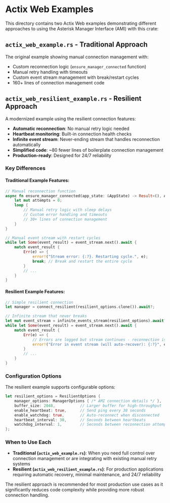 # Actix Web Examples

This directory contains two Actix Web examples demonstrating different approaches to using the Asterisk Manager Interface (AMI) with this crate:

## `actix_web_example.rs` - Traditional Approach

The original example showing manual connection management with:
- Custom reconnection logic (`ensure_manager_connected` function)
- Manual retry handling with timeouts
- Custom event stream management with break/restart cycles
- 160+ lines of connection management code

## `actix_web_resilient_example.rs` - Resilient Approach

A modernized example using the resilient connection features:
- **Automatic reconnection**: No manual retry logic needed
- **Heartbeat monitoring**: Built-in connection health checks
- **Infinite event stream**: Never-ending stream that handles reconnection automatically
- **Simplified code**: ~80 fewer lines of boilerplate connection management
- **Production-ready**: Designed for 24/7 reliability

### Key Differences

#### Traditional Example Features:
```rust
// Manual reconnection function
async fn ensure_manager_connected(app_state: &AppState) -> Result<(), AmiError> {
    let mut attempts = 0;
    loop {
        // Manual retry logic with sleep delays
        // Custom error handling and timeouts
        // 30+ lines of connection management
    }
}

// Manual event stream with restart cycles
while let Some(event_result) = event_stream.next().await {
    match event_result {
        Err(e) => {
            error!("Stream error: {:?}. Restarting cycle.", e);
            break; // Break and restart the entire cycle
        }
        // ...
    }
}
```

#### Resilient Example Features:
```rust
// Simple resilient connection
let manager = connect_resilient(resilient_options.clone()).await?;

// Infinite stream that never breaks
let mut event_stream = infinite_events_stream(resilient_options).await?;
while let Some(event_result) = event_stream.next().await {
    match event_result {
        Err(e) => {
            // Errors are logged but stream continues - reconnection is automatic
            error!("Error in event stream (will auto-recover): {:?}", e);
        }
        // ...
    }
}
```

### Configuration Options

The resilient example supports configurable options:

```rust
let resilient_options = ResilientOptions {
    manager_options: ManagerOptions { /* AMI connection details */ },
    buffer_size: 2048,           // Larger buffer for high-throughput
    enable_heartbeat: true,      // Send ping every 30 seconds
    enable_watchdog: true,       // Auto-reconnect when disconnected
    heartbeat_interval: 30,      // Seconds between heartbeats
    watchdog_interval: 1,        // Seconds between reconnection attempts
};
```

### When to Use Each

- **Traditional (`actix_web_example.rs`)**: When you need full control over connection management or are integrating with existing manual retry systems
- **Resilient (`actix_web_resilient_example.rs`)**: For production applications requiring automatic recovery, minimal maintenance, and 24/7 reliability

The resilient approach is recommended for most production use cases as it significantly reduces code complexity while providing more robust connection handling.
